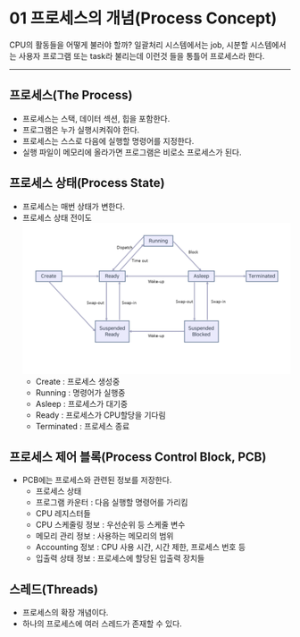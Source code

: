 # 01 프로세스의 개념(Process Concept)
CPU의 활동들을 어떻게 불러야 할까? 일괄처리 시스템에서는 job, 시분할 시스템에서는 사용자 프로그램 또는 task라 불리는데 이런것 들을 통틀어 프로세스라 한다.
***

## 프로세스(The Process)
* 프로세스는 스택, 데이터 섹션, 힙을 포함한다.
* 프로그램은 누가 실행시켜줘야 한다.
* 프로세스는 스스로 다음에 실행할 명령어를 지정한다.
* 실행 파일이 메모리에 올라가면 프로그램은 비로소 프로세스가 된다.

## 프로세스 상태(Process State)
* 프로세스는 매번 상태가 변한다.
* 프로세스 상태 전이도
![process_state_diagram](./Images/process_state_diagram.png)
    * Create : 프로세스 생성중
    * Running : 명령어가 실행중
    * Asleep : 프로세스가 대기중
    * Ready : 프로세스가 CPU할당을 기다림
    * Terminated : 프로세스 종료

## 프로세스 제어 블록(Process Control Block, PCB)
* PCB에는 프로세스와 관련된 정보를 저장한다.
    * 프로세스 상태
    * 프로그램 카운터 : 다음 실행할 명령어를 가리킴
    * CPU 레지스터들
    * CPU 스케줄링 정보 : 우선순위 등 스케줄 변수
    * 메모리 관리 정보 : 사용하는 메모리의 범위
    * Accounting 정보 : CPU 사용 시간, 시간 제한, 프로세스 번호 등
    * 입출력 상태 정보 : 프로세스에 할당된 입출력 장치들 

## 스레드(Threads)
* 프로세스의 확장 개념이다.
* 하나의 프로세스에 여러 스레드가 존재할 수 있다.
